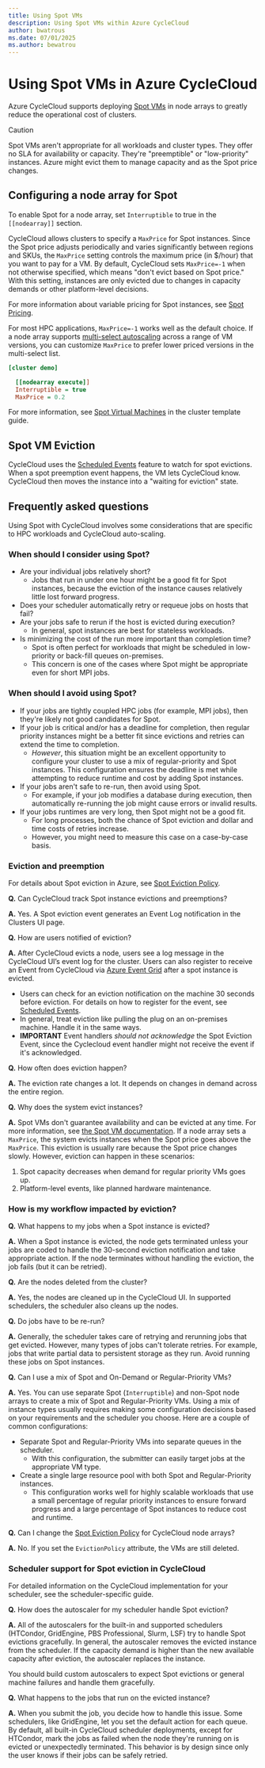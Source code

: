 ```yaml
---
title: Using Spot VMs
description: Using Spot VMs within Azure CycleCloud
author: bwatrous
ms.date: 07/01/2025
ms.author: bewatrou
---
```


# Using Spot VMs in Azure CycleCloud

Azure CycleCloud supports deploying [Spot VMs](/azure/virtual-machines/windows/spot-vms) in node arrays to greatly reduce the operational cost of clusters.  

> [!CAUTION]
> Spot VMs aren't appropriate for all workloads and cluster types. They offer no SLA for availability or capacity. They're "preemptible" or "low-priority" instances. Azure might evict them to manage capacity and as the Spot price changes.

## Configuring a node array for Spot

To enable Spot for a node array, set `Interruptible` to true in the `[[nodearray]]` section.

CycleCloud allows clusters to specify a `MaxPrice` for Spot instances. Since the Spot price adjusts periodically and varies significantly between regions and SKUs, the `MaxPrice` setting controls the maximum price (in $/hour) that you want to pay for a VM. By default, CycleCloud sets `MaxPrice=-1` when not otherwise specified, which means "don't evict based on Spot price." With this setting, instances are only evicted due to changes in capacity demands or other platform-level decisions.

For more information about variable pricing for Spot instances, see [Spot Pricing](/azure/virtual-machines/windows/spot-vms#pricing).

For most HPC applications, `MaxPrice=-1` works well as the default choice. If a node array supports [multi-select autoscaling](./cluster-templates.md#machine-types) across a range of VM versions, you can customize `MaxPrice` to prefer lower priced versions in the multi-select list.

``` ini
[cluster demo]

  [[nodearray execute]]
  Interruptible = true
  MaxPrice = 0.2
```

For more information, see [Spot Virtual Machines](./cluster-templates.md#spot-virtual-machines) in the cluster template guide.

## Spot VM Eviction

CycleCloud uses the [Scheduled Events](../how-to/scheduled-events.md) feature to watch for spot evictions. When a spot preemption event happens, the VM lets CycleCloud know. CycleCloud then moves the instance into a "waiting for eviction" state.

## Frequently asked questions

Using Spot with CycleCloud involves some considerations that are specific to HPC workloads and CycleCloud auto-scaling.

### When should I consider using Spot?

* Are your individual jobs relatively short?
  * Jobs that run in under one hour might be a good fit for Spot instances, because the eviction of the instance causes relatively little lost forward progress.
* Does your scheduler automatically retry or requeue jobs on hosts that fail?
* Are your jobs safe to rerun if the host is evicted during execution?
  * In general, spot instances are best for stateless workloads.
* Is minimizing the cost of the run more important than completion time?
  * Spot is often perfect for workloads that might be scheduled in low-priority or back-fill queues on-premises.
  * This concern is one of the cases where Spot might be appropriate even for short MPI jobs.

### When should I avoid using Spot?

* If your jobs are tightly coupled HPC jobs (for example, MPI jobs), then they're likely not good candidates for Spot.
* If your job is critical and/or has a deadline for completion, then regular priority instances might be a better fit since evictions and retries can extend the time to completion.
  * *However*, this situation might be an excellent opportunity to configure your cluster to use a mix of regular-priority and Spot instances. This configuration ensures the deadline is met while attempting to reduce runtime and cost by adding Spot instances.
* If your jobs aren't safe to re-run, then avoid using Spot.
  * For example, if your job modifies a database during execution, then automatically re-running the job might cause errors or invalid results.
* If your jobs runtimes are very long, then Spot might not be a good fit.
  * For long processes, both the chance of Spot eviction and dollar and time costs of retries increase.
  * However, you might need to measure this case on a case-by-case basis.

### Eviction and preemption

For details about Spot eviction in Azure, see [Spot Eviction Policy](/azure/virtual-machines/windows/spot-vms#eviction-policy).

**Q.** Can CycleCloud track Spot instance evictions and preemptions?

**A.** Yes. A Spot eviction event generates an Event Log notification in the Clusters UI page.

**Q.** How are users notified of eviction?

**A.** After CycleCloud evicts a node, users see a log message in the CycleCloud UI’s event log for the cluster. Users can also register to receive an Event from CycleCloud via [Azure Event Grid](/azure/cyclecloud/how-to/event-grid) after a spot instance is evicted.

* Users can check for an eviction notification on the machine 30 seconds before eviction. For details on how to register for the event, see [Scheduled Events](/azure/virtual-machines/linux/scheduled-events#why-use-scheduled-events).
* In general, treat eviction like pulling the plug on an on-premises machine. Handle it in the same ways.
* **IMPORTANT** Event handlers *should not acknowledge* the Spot Eviction Event, since the Cyclecloud event handler might not receive the event if it's acknowledged.
  
**Q.** How often does eviction happen?

**A.** The eviction rate changes a lot. It depends on changes in demand across the entire region.

**Q.** Why does the system evict instances?

**A.** Spot VMs don't guarantee availability and can be evicted at any time. For more information, see [the Spot VM documentation](/azure/virtual-machines/windows/spot-vms). If a node array sets a `MaxPrice`, the system evicts instances when the Spot price goes above the `MaxPrice`. This eviction is usually rare because the Spot price changes slowly. However, eviction can happen in these scenarios:

1. Spot capacity decreases when demand for regular priority VMs goes up.
1. Platform-level events, like planned hardware maintenance.

### How is my workflow impacted by eviction?

**Q.** What happens to my jobs when a Spot instance is evicted?

**A.** When a Spot instance is evicted, the node gets terminated unless your jobs are coded to handle the 30-second eviction notification and take appropriate action. If the node terminates without handling the eviction, the job fails (but it can be retried).

**Q.** Are the nodes deleted from the cluster?

**A.** Yes, the nodes are cleaned up in the CycleCloud UI. In supported schedulers, the scheduler also cleans up the nodes.

**Q.** Do jobs have to be re-run?

**A.** Generally, the scheduler takes care of retrying and rerunning jobs that get evicted. However, many types of jobs can't tolerate retries. For example, jobs that write partial data to persistent storage as they run. Avoid running these jobs on Spot instances.

**Q.** Can I use a mix of Spot and On-Demand or Regular-Priority VMs?

**A.** Yes. You can use separate Spot (`Interruptible`) and non-Spot node arrays to create a mix of Spot and Regular-Priority VMs. Using a mix of instance types usually requires making some configuration decisions based on your requirements and the scheduler you choose. Here are a couple of common configurations:

* Separate Spot and Regular-Priority VMs into separate queues in the scheduler.
  * With this configuration, the submitter can easily target jobs at the appropriate VM type.
* Create a single large resource pool with both Spot and Regular-Priority instances.
  * This configuration works well for highly scalable workloads that use a small percentage of regular priority instances to ensure forward progress and a large percentage of Spot instances to reduce cost and runtime.

**Q.** Can I change the [Spot Eviction Policy](/azure/virtual-machines/windows/spot-vms#eviction-policy) for CycleCloud node arrays?

**A.** No. If you set the `EvictionPolicy` attribute, the VMs are still deleted.

### Scheduler support for Spot eviction in CycleCloud

For detailed information on the CycleCloud implementation for your scheduler, see the scheduler-specific guide.

**Q.** How does the autoscaler for my scheduler handle Spot eviction?

**A.** All of the autoscalers for the built-in and supported schedulers (HTCondor, GridEngine, PBS Professional, Slurm, LSF) try to handle Spot evictions gracefully. In general, the autoscaler removes the evicted instance from the scheduler. If the capacity demand is higher than the new available capacity after eviction, the autoscaler replaces the instance.

You should build custom autoscalers to expect Spot evictions or general machine failures and handle them gracefully.

**Q.** What happens to the jobs that run on the evicted instance?

**A.** When you submit the job, you decide how to handle this issue. Some schedulers, like GridEngine, let you set the default action for each queue. By default, all built-in CycleCloud scheduler deployments, except for HTCondor, mark the jobs as failed when the node they're running on is evicted or unexpectedly terminated. This behavior is by design since only the user knows if their jobs can be safely retried.
